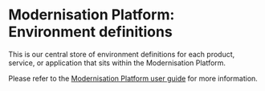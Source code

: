 # Modernisation Platform: Environment definitions

This is our central store of environment definitions for each product, service, or application that sits within the Modernisation Platform.

Please refer to the [Modernisation Platform user guide](https://ministryofjustice.github.io/modernisation-platform/user-guide/creating-environments.html) for more information.

